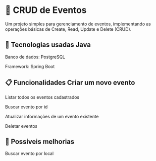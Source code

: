 # 📅 CRUD de Eventos

Um projeto simples para gerenciamento de eventos, implementando as operações básicas de Create, Read, Update e Delete (CRUD).

## 🚀 Tecnologias usadas Java

Banco de dados: PostgreSQL

Framework: Spring Boot

## 📋 Funcionalidades Criar um novo evento

Listar todos os eventos cadastrados

Buscar evento por id

Atualizar informações de um evento existente

Deletar eventos

## 🎯 Possíveis melhorias

Buscar evento por local
